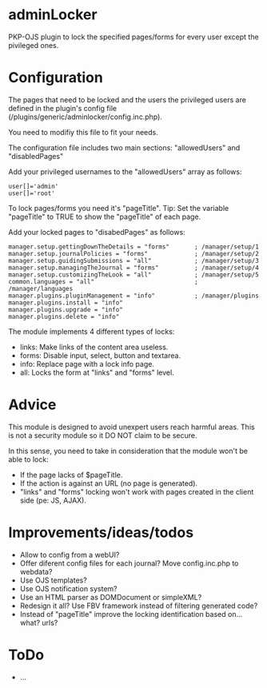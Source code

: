 adminLocker
===========

PKP-OJS plugin to lock the specified pages/forms for every user except the pivileged ones. 


Configuration
=============

The pages that need to be locked and the users the privileged users are defined
in the plugin's config file (/plugins/generic/adminlocker/config.inc.php).

You need to modifiy this file to fit your needs.

The configuration file includes two main sections: "allowedUsers" and "disabledPages"

Add your privileged usernames to the "allowedUsers" array as follows:

    user[]='admin'
    user[]='root'

To lock pages/forms you need it's "pageTitle". 
Tip: Set the variable "pageTitle" to TRUE to show the "pageTitle" of each page.

Add your locked pages to "disabedPages" as follows:

    manager.setup.gettingDownTheDetails = "forms"       ; /manager/setup/1
    manager.setup.journalPolicies = "forms"             ; /manager/setup/2
    manager.setup.guidingSubmissions = "all"            ; /manager/setup/3
    manager.setup.managingTheJournal = "forms"          ; /manager/setup/4
    manager.setup.customizingTheLook = "all"            ; /manager/setup/5
    common.languages = "all"                            ; /manager/languages  
    manager.plugins.pluginManagement = "info"           ; /manager/plugins
    manager.plugins.install = "info"
    manager.plugins.upgrade = "info"
    manager.plugins.delete = "info"

The module implements 4 different types of locks:

- links: Make links of the content area useless.
- forms: Disable input, select, button and textarea.
- info: Replace page with a lock info page.
- all: Locks the form at "links" and "forms" level.


Advice
======

This module is designed to avoid unexpert users reach harmful areas.
This is not a security module so it DO NOT claim to be secure. 

In this sense, you need to take in consideration that the module won't 
be able to lock:

- If the page lacks of $pageTitle.
- If the action is against an URL (no page is generated).
- "links" and "forms" locking won't work with pages created in the client side (pe: JS, AJAX).


Improvements/ideas/todos
========================

- Allow to config from a webUI?
- Offer diferent config files for each journal? Move config.inc.php to webdata?
- Use OJS templates?
- Use OJS notification system?
- Use an HTML parser as DOMDocument or simpleXML?
- Redesign it all? Use FBV framework instead of filtering generated code?
- Instead of "pageTitle" improve the locking identification based on... what? urls?

ToDo
====

- ...
